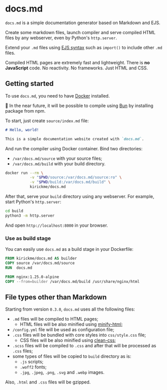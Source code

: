 
# docs.md

`docs.md` is a simple documentation generator based on Markdown and EJS.

Create some markdown files, launch compiler and serve compiled HTML files by any webserver, even by Python's `http.server`.

Extend your `.md` files using [EJS syntax](https://ejs.co) such as `import()` to include other `.md` files.

Compiled HTML pages are extremely fast and lightweight. There is **no JavaScript** code. No reactivity. No frameworks. Just HTML and CSS.

## Getting started

To use `docs.md`, you need to have [Docker](https://docs.docker.com/get-docker/) installed.

<aside info>

🚧 In the near future, it will be possible to compile using [Bun](https://bun.sh) by installing package from npm.

</aside>

To start, just create `source/index.md` file:

```markdown
# Hello, world!

This is a simple documentation website created with `docs.md`.
```

And run the compiler using Docker container. Bind two directories:
- `/var/docs.md/source` with your source files;
- `/var/docs.md/build` with your build directory.

```bash
docker run --rm \
           -v "$PWD/source:/var/docs.md/source:ro" \
           -v "$PWD/build:/var/docs.md/build" \
           kirickme/docs.md
```

After that, serve your `build` directory using any webserver. For example, start Python's `http.server`:

```bash
cd build
python3 -m http.server
```

And open `http://localhost:8000` in your browser.

### Use as build stage

You can easily use `docs.md` as a build stage in your Dockerfile:

```dockerfile
FROM kirickme/docs.md AS builder
COPY source /var/docs.md/source
RUN  docs.md

FROM nginx:1.25.0-alpine
COPY --from=builder /var/docs.md/build /usr/share/nginx/html
```

## File types other than Markdown

Starting from version `0.3.0`, `docs.md` uses all the following files:

- `.md` files will be compiled to HTML pages;
  - HTML files will be also minified using [minify-html](https://www.npmjs.com/package/@minify-html/node);
- `/config.yml` file will be used as configuration file;
- `.css` files will be bundled with core styles into `css/style.css` file;
  - CSS files will be also minified using [clean-css](https://www.npmjs.com/package/clean-css);
- `.scss` files will be compiled to `.css` and after that will be processed as `.css` files;
- some types of files will be copied to `build` directory as is:
  - `.js` scripts;
  - `.woff2` fonts;
  - `.jpg`, `.jpeg`, `.png`, `.svg` and `.webp` images.

Also, `.html` and `.css` files will be gzipped.
